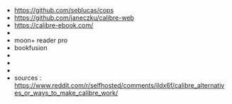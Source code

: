 - https://github.com/seblucas/cops
- https://github.com/janeczku/calibre-web
- https://calibre-ebook.com/
-
- moon+ reader pro
- bookfusion
-
-
-
- sources : https://www.reddit.com/r/selfhosted/comments/ildx6f/calibre_alternatives_or_ways_to_make_calibre_work/